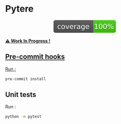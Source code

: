 # Pytere

<p align="center">
    <a href="https://github.com/astariul/pytere/actions"><img src=".github/badges/coverage.svg" alt="Coverage status" />
</p>

**⚠️ Work In Progress !**

## Pre-commit hooks

Run :

```bash
pre-commit install
```

## Unit tests

Run :

```bash
python -m pytest
```

